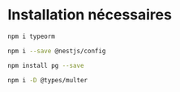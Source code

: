 # Installation nécessaires

```bash
npm i typeorm

npm i --save @nestjs/config

npm install pg --save

npm i -D @types/multer
```

